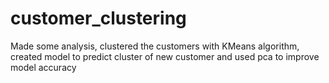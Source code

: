 # customer_clustering
Made some analysis, clustered the customers with KMeans algorithm, created model to predict cluster of new customer and used pca to improve model accuracy
